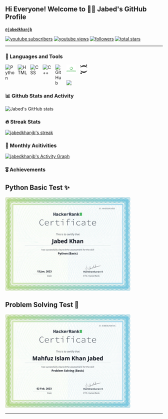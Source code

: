 ## Hi Everyone! Welcome to 🏄‍♂️ Jabed's GitHub Profile

<!-- # 🏄‍♂️ MAHFUZ ISLAM KHAN JABED -->

<a href= "https://allmylinks.com/jabedkhanjb">**`@jabedkhanjb`**</a>

<!-- 
Github Profile Visitors Count
<a href="https://github.com/jabedkhanjb/github-profile-views-counter">
    <img src="https://komarev.com/ghpvc/?username=jabedkhanjb&style=for-the-badge">
</a>


[GitHub Profile Views Counter]: https://github.com/jabedkhanjb/github-profile-views-counter

![](https://hit.yhype.me/github/profile?user_id=1849174) -->





   <p align="left">
      <a href="https://www.youtube.com/c/jabedkhanjb?sub_confirmation=1">
         <img alt="youtube subscribers" title="Subscribe to my YouTube channel" src="https://custom-icon-badges.demolab.com/youtube/channel/subscribers/UCUv26lxPr2DHb8Tps-A5FVw?color=%23E05D44&label=SUBSCRIBE&logo=video&logoColor=white&style=for-the-badge&labelColor=CE4630"/></a> 
      <a href="https://www.youtube.com/c/jabedkhanjb">
         <img alt="youtube views" title="YouTube views" src="https://custom-icon-badges.demolab.com/youtube/channel/views/UCUv26lxPr2DHb8Tps-A5FVw?color=%23E1AD0E&logo=eye&logoColor=white&style=for-the-badge&labelColor=C79600"/></a> 
      <a href="https://github.com/jabedkhanjb?tab=followers">
         <img alt="followers" title="Follow me on Github" src="https://custom-icon-badges.demolab.com/github/followers/jabedkhanjb?color=236ad3&labelColor=1155ba&style=for-the-badge&logo=person-add&label=Follow&logoColor=white"/></a>
      <a href="https://github.com/jabedkhanjb?tab=repositories&sort=stargazers">
         <img alt="total stars" title="Total stars on GitHub" src="https://custom-icon-badges.demolab.com/github/stars/jabedkhanjb?color=55960c&style=for-the-badge&labelColor=488207&logo=star"/></a>
   
<!--    Github Visitors count
   
   ![](https://komarev.com/ghpvc/?jabedkhanjb=your-github-jabedkhanjb)
   ![](https://komarev.com/ghpvc/?jabedkhanjb=your-github-jabedkhanjb&label=PROFILE+VIEWS) -->
   

---


### 🧰 Languages and Tools

<img align="left" alt="Python" width="30px" style="padding-right:10px;" src="https://cdn.jsdelivr.net/gh/devicons/devicon/icons/python/python-plain.svg" />
<img align="left" alt="HTML" width="30px" style="padding-right:10px;" src="https://cdn.jsdelivr.net/gh/devicons/devicon/icons/html5/html5-plain.svg" />
<img align="left" alt="CSS" width="30px" style="padding-right:10px;" src="https://cdn.jsdelivr.net/gh/devicons/devicon/icons/css3/css3-plain.svg" />
<img align="left" alt="C++" width="30px" style="padding-right:10px;" src="https://cdn.jsdelivr.net/gh/devicons/devicon/icons/cplusplus/cplusplus-line.svg" />
<img align="left" alt="GitHub" width="26px" src="https://user-images.githubusercontent.com/3369400/139447912-e0f43f33-6d9f-45f8-be46-2df5bbc91289.png" style="padding-right:10px;" />
<img align="left" alt="Anaconda" width="30px" style="padding-right:10px;" src="https://github.com/devicons/devicon/blob/v2.15.1/icons/anaconda/anaconda-original-wordmark.svg" />
<img align="left" alt="Jupyter" width="30px" style="padding-right:10px;" src="https://github.com/devicons/devicon/blob/v2.15.1/icons/jupyter/jupyter-plain.svg" />
    
<!--
<img align="left" alt="Linux" width="30px" style="padding-right:10px;" src="https://cdn.jsdelivr.net/gh/devicons/devicon/icons/linux/linux-original.svg" />
  -->

   <br/>
   <br/>
   
    
    
<a href="https://allmylinks.com/jabedkhanjb"><img align="center" src="https://github-readme-stats.vercel.app/api/top-langs/?username=jabedkhanjb&layout=compact&theme=buefy&hide_border=true" /></a>  
    
<!-- ![Jabed's GitHub stats](https://github-readme-stats.vercel.app/api/top-langs/?username=jabedkhanjb&show_icons=true&theme=radical) 
    -->
<!-- **validation expired** ![Jabed's GitHub stats](https://github-readme-stats.vercel.app/api/top-langs/?username=jabedkhanjb&show_icons=true&theme=radical) -->
      
 
<summary><h3>📊 Github Stats and Activity</h3></summary>
   
    
    
![Jabed's GitHub stats](https://github-readme-stats.vercel.app/api?username=jabedkhanjb&show_icons=true&theme=gruvbox)
    

   
<h3>🔥 Streak Stats</h3>
<a href="https://www.youtube.com/c/jabedkhanjb">
      <img title="🔥 Get streak stats for your profile at git.io/streak-stats" alt="jabedkhanjb's streak" src="https://streak-stats.demolab.com/?user=jabedkhanjb&theme=monokai-metallian&hide_border=true"/>
    </a>
    

<h3>📅 Monthly Acitivities</h3>
  
<a href="https://github.com/jabedkhanjb" target = "_blank"><img alt="jabedkhanjb's Activity Graph" src="https://github-readme-activity-graph.cyclic.app/graph/?username=jabedkhanjb&bg_color=1F222E&color=F8D866&line=F85D7F&point=FFFFFF&hide_border=true" /></a>

<h3>🎖 Achievements </h3>

## Python Basic Test ✨

<a href="https://www.hackerrank.com/certificates/464050961833" target="_blank"> <img src="/IMG/canvas.png" alt="HackerRank Python Basic Text Certificate" width = 400, height=300> </a>

## Problem Solving Test 🥇

<a href="https://www.hackerrank.com/certificates/83be8eadb43c" target="_blank"> <img src="/IMG/problem_solving_basic.png" alt="HackerRank Python Problem Solving Test Certificate" width = 400, height=300> </a>
    

[website]: https://allmylinks.com/jabedkhanjb
[youtube]: https://youtube.com/jabedkhanjb
 
---
